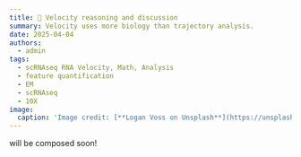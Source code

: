 ```yaml
---
title: 🧬 Velocity reasoning and discussion
summary: Velocity uses more biology than trajectory analysis.  
date: 2025-04-04
authors:
  - admin
tags:
  - scRNAseq RNA Velocity, Math, Analysis
  - feature quantification
  - EM
  - scRNAseq
  - 10X
image:
  caption: 'Image credit: [**Logan Voss on Unsplash**](https://unsplash.com)'
---
```


will be composed soon!

